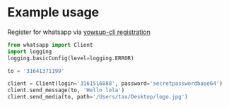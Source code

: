 # Example usage
Register for whatsapp via [yowsup-cli registration](https://github.com/tgalal/yowsup/wiki/yowsup-cli-2.0)

```python
from whatsapp import Client
import logging
logging.basicConfig(level=logging.ERROR)

to = '31641371199'

client = Client(login='3161516888', password='secretpasswordbase64')
client.send_message(to, 'Hello lola')
client.send_media(to, path='/Users/tax/Desktop/logo.jpg')
```